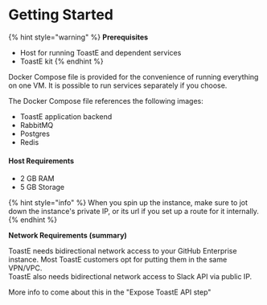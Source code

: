 # Getting Started

{% hint style="warning" %}
**Prerequisites**

* Host for running ToastE and dependent services
* ToastE kit
{% endhint %}

Docker Compose file is provided for the convenience of running everything on one VM. It is possible to run services separately if you choose.

The Docker Compose file references the following images: 

* ToastE application backend
* RabbitMQ
* Postgres 
* Redis

#### Host Requirements

* 2 GB RAM
* 5 GB Storage

{% hint style="info" %}
When you spin up the instance, make sure to jot down the instance's private IP, or its url if you set up a route for it internally.
{% endhint %}

**Network Requirements \(summary\)**

ToastE needs bidirectional network access to your GitHub Enterprise instance. Most ToastE customers opt for putting them in the same VPN/VPC.  
ToastE also needs bidirectional network access to Slack API via public IP.

More info to come about this in the "Expose ToastE API step"

